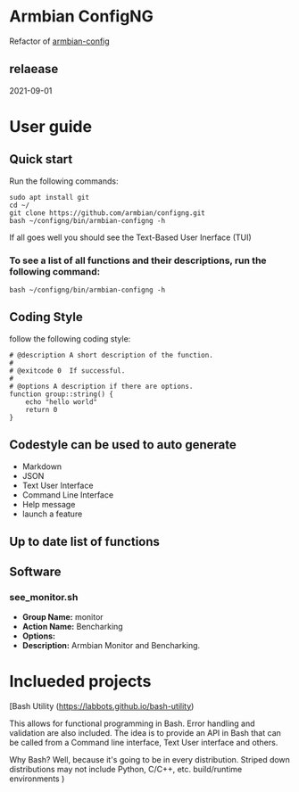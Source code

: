 # Armbian ConfigNG 
Refactor of [armbian-config](https://github.com/armbian/config)       
## relaease 
2021-09-01
# User guide
## Quick start
Run the following commands:

    sudo apt install git
    cd ~/
    git clone https://github.com/armbian/configng.git
    bash ~/configng/bin/armbian-configng -h

If all goes well you should see the Text-Based User Inerface (TUI)

### To see a list of all functions and their descriptions, run the following command:
~~~
bash ~/configng/bin/armbian-configng -h
~~~
## Coding Style
follow the following coding style:
~~~
# @description A short description of the function.
#
# @exitcode 0  If successful.
#
# @options A description if there are options.
function group::string() {
    echo "hello world"
    return 0
}
~~~
## Codestyle can be used to auto generate
 - Markdown
 - JSON
 - Text User Interface
 - Command Line Interface
 - Help message
 - launch a feature

## Up to date list of functions 
## Software


### see_monitor.sh

 - **Group Name:** monitor
 - **Action Name:** Bencharking
 - **Options:** 
 - **Description:** Armbian Monitor and Bencharking.


# Inclueded projects
[Bash Utility (https://labbots.github.io/bash-utility) 

 This allows for functional programming in Bash. Error handling and validation are also included.
The idea is to provide an API in Bash that can be called from a Command line interface, Text User interface and others.

 Why Bash? Well, because it's going to be in every distribution. Striped down distributions
may not include Python, C/C++, etc. build/runtime environments )

